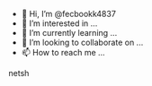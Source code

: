 - 👋 Hi, I’m @fecbookk4837
- 👀 I’m interested in ...
- 🌱 I’m currently learning ...
- 💞️ I’m looking to collaborate on ...
- 📫 How to reach me ...

<!---
fecbookk4837/fecbookk4837 is a ✨ special ✨ repository because its `README.md` (this file) appears on your GitHub profile.
You can click the Preview link to take a look at your changes.
--->netsh
